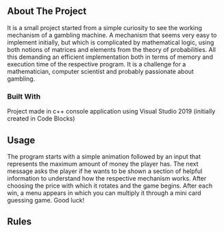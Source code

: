 <!-- ABOUT THE PROJECT -->
## About The Project
It is a small project started from a simple curiosity to see the working mechanism of a gambling machine. A mechanism that seems very easy to implement initially, but which is complicated by mathematical logic, using both notions of matrices and elements from the theory of probabilities. All this demanding an efficient implementation both in terms of memory and execution time of the respective program. It is a challenge for a mathematician, computer scientist and probably passionate about gambling.

### Built With

Project made in c++ console application using Visual Studio 2019 (initially created in Code Blocks)

<!-- USAGE EXAMPLES -->
## Usage

The program starts with a simple animation followed by an input that represents the maximum amount of money the player has. The next message asks the player if he wants to be shown a section of helpful information to understand how the respective mechanism works. After choosing the price with which it rotates and the game begins. After each win, a menu appears in which you can multiply it through a mini card guessing game. Good luck!

## Rules
